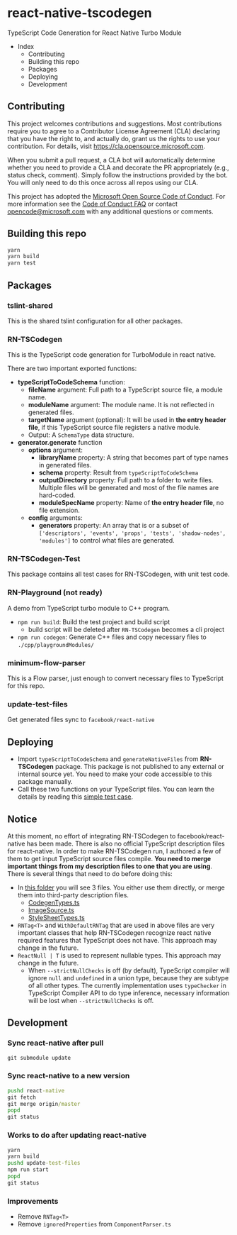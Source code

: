 # react-native-tscodegen

TypeScript Code Generation for React Native Turbo Module

- Index
  - Contributing
  - Building this repo
  - Packages
  - Deploying
  - Development

## Contributing

This project welcomes contributions and suggestions.  Most contributions require you to agree to a
Contributor License Agreement (CLA) declaring that you have the right to, and actually do, grant us
the rights to use your contribution. For details, visit https://cla.opensource.microsoft.com.

When you submit a pull request, a CLA bot will automatically determine whether you need to provide
a CLA and decorate the PR appropriately (e.g., status check, comment). Simply follow the instructions
provided by the bot. You will only need to do this once across all repos using our CLA.

This project has adopted the [Microsoft Open Source Code of Conduct](https://opensource.microsoft.com/codeofconduct/).
For more information see the [Code of Conduct FAQ](https://opensource.microsoft.com/codeofconduct/faq/) or
contact [opencode@microsoft.com](mailto:opencode@microsoft.com) with any additional questions or comments.

## Building this repo

```cmd
yarn
yarn build
yarn test
```

## Packages

### tslint-shared

This is the shared tslint configuration for all other packages.

### RN-TSCodegen

This is the TypeScript code generation for TurboModule in react native.

There are two important exported functions:

- **typeScriptToCodeSchema** function:
  - **fileName** argument: Full path to a TypeScript source file, a module name.
  - **moduleName** argument: The module name. It is not reflected in generated files.
  - **targetName** argument (optional): It will be used in **the entry header file**, if this TypeScript source file registers a native module.
  - Output: A `SchemaType` data structure.
- **generator.generate** function
  - **options** argument:
    - **libraryName** property: A string that becomes part of type names in generated files.
    - **schema** property: Result from `typeScriptToCodeSchema`
    - **outputDirectory** property: Full path to a folder to write files. Multiple files will be generated and most of the file names are hard-coded.
    - **moduleSpecName** property: Name of **the entry header file**, no file extension.
  - **config** arguments:
    - **generators** property: An array that is or a subset of `['descriptors', 'events', 'props', 'tests', 'shadow-nodes', 'modules']` to control what files are generated.

### RN-TSCodegen-Test

This package contains all test cases for RN-TSCodegen, with unit test code.

### RN-Playground (not ready)

A demo from TypeScript turbo module to C++ program.

- `npm run build`: Build the test project and build script
  - build script will be deleted after `RN-TSCodegen` becomes a cli project
- `npm run codegen`: Generate C++ files and copy necessary files to `./cpp/playgroundModules/`

### minimum-flow-parser

This is a Flow parser, just enough to convert necessary files to TypeScript for this repo.

### update-test-files

Get generated files sync to `facebook/react-native`

## Deploying

- Import `typeScriptToCodeSchema` and `generateNativeFiles` from **RN-TSCodegen** package. This package is not published to any external or internal source yet. You need to make your code accessible to this package manually.
- Call these two functions on your TypeScript files. You can learn the details by reading this [simple test case](./packages/RN-TSCodegen-Test/test/TestE2ECases.ts).

## Notice

At this moment, no effort of integrating RN-TSCodegen to facebook/react-native has been made.
There is also no official TypeScript description files for react-native.
In order to make RN-TSCodegen run, I authored a few of them to get input TypeScript source files compile.
**You need to merge important things from my description files to one that you are using**.
There is several things that need to do before doing this:

- In [this folder](../../tree/master/packages/RN-TSCodegen-Test/src/lib) you will see 3 files. You either use them directly, or merge them into third-party description files.
  - [CodegenTypes.ts](/packages/RN-TSCodegen-Test/src/lib/CodegenTypes.ts)
  - [ImageSource.ts](/packages/RN-TSCodegen-Test/src/lib/ImageSource.ts)
  - [StyleSheetTypes.ts](/packages/RN-TSCodegen-Test/src/lib/StyleSheetTypes.ts)
- `RNTag<T>` and `WithDefaultRNTag` that are used in above files are very important classes that help RN-TSCodegen recognize react native required features that TypeScript does not have. This approach may change in the future.
- `ReactNull | T` is used to represent nullable types. This approach may change in the future.
  - When `--strictNullChecks` is off (by default), TypeScript compiler will ignore `null` and `undefined` in a union type, because they are subtype of all other types. The currently implementation uses `typeChecker` in TypeScript Compiler API to do type inference, necessary information will be lost when `--strictNullChecks` is off.

## Development

### Sync react-native after pull

```cmd
git submodule update
```

### Sync react-native to a new version

```cmd
pushd react-native
git fetch
git merge origin/master
popd
git status
```

### Works to do after updating react-native

```cmd
yarn
yarn build
pushd update-test-files
npm run start
popd
git status
```

### Improvements

- Remove `RNTag<T>`
- Remove `ignoredProperties` from `ComponentParser.ts`

